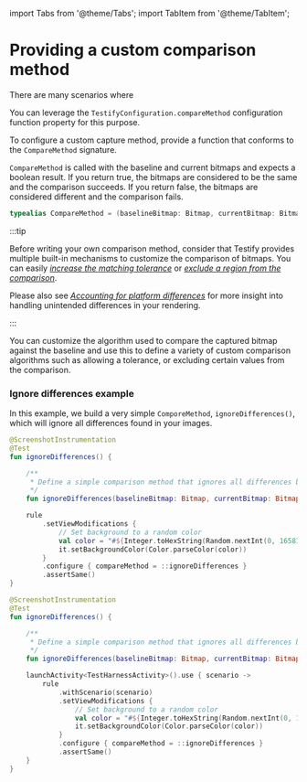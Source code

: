 import Tabs from '@theme/Tabs';
import TabItem from '@theme/TabItem';

# Providing a custom comparison method

There are many scenarios where



You can leverage the `TestifyConfiguration.compareMethod` configuration function property for this purpose.

To configure a custom capture method, provide a function that conforms to the `CompareMethod` signature. 

`CompareMethod` is called with the baseline and current bitmaps and expects a boolean result. If you return true, the bitmaps are considered to be the same and the comparison succeeds. If you return false, the bitmaps are considered different and the comparison fails.

```kotlin
typealias CompareMethod = (baselineBitmap: Bitmap, currentBitmap: Bitmap) -> Boolean

````

:::tip

Before writing your own comparison method, consider that Testify provides multiple built-in mechanisms to customize the comparison of bitmaps. You can easily [_increase the matching tolerance_](tolerance) or [_exclude a region from the comparison_](exclude-regions).

Please also see [_Accounting for platform differences_](../../blog/platform-differences) for more insight into handling unintended differences in your rendering.

:::


You can customize the algorithm used to compare the captured bitmap against the baseline and use this to define a variety of custom comparison algorithms such as allowing a tolerance, or excluding certain values from the comparison.

### Ignore differences example

In this example, we build a very simple `ComporeMethod`, `ignoreDifferences()`, which will ignore all differences found in your images.

<Tabs>
<TabItem value="rule" label="ScreenshotTestRule">

```kotlin
@ScreenshotInstrumentation
@Test
fun ignoreDifferences() {

    /**
     * Define a simple comparison method that ignores all differences between the bitmaps by always returning true
     */
    fun ignoreDifferences(baselineBitmap: Bitmap, currentBitmap: Bitmap) = true

    rule
        .setViewModifications {
            // Set background to a random color
            val color = "#${Integer.toHexString(Random.nextInt(0, 16581375)).padStart(6, '0')}"
            it.setBackgroundColor(Color.parseColor(color))
        }
        .configure { compareMethod = ::ignoreDifferences }
        .assertSame()
}
```

</TabItem>
<TabItem value="scenario" label="ScreenshotScenarioRule">

```kotlin
@ScreenshotInstrumentation
@Test
fun ignoreDifferences() {

    /**
     * Define a simple comparison method that ignores all differences between the bitmaps by always returning true
     */
    fun ignoreDifferences(baselineBitmap: Bitmap, currentBitmap: Bitmap) = true

    launchActivity<TestHarnessActivity>().use { scenario ->
        rule
            .withScenario(scenario)
            .setViewModifications {
                // Set background to a random color
                val color = "#${Integer.toHexString(Random.nextInt(0, 16581375)).padStart(6, '0')}"
                it.setBackgroundColor(Color.parseColor(color))
            }
            .configure { compareMethod = ::ignoreDifferences }
            .assertSame()
    }
}
```

</TabItem>
</Tabs>
